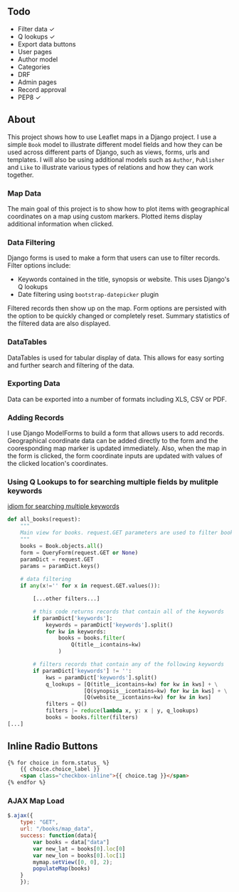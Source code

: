 ## Todo

- Filter data ✓
- Q lookups ✓
- Export data buttons
- User pages 
- Author model
- Categories
- DRF
- Admin pages
- Record approval
- PEP8 ✓

## About 

This project shows how to use Leaflet maps in a Django project. I use a simple `Book` model to illustrate different model fields and how they can be used across different parts of Django, such as views, forms, urls and templates. I will also be using additional models such as `Author`, `Publisher` and `Like` to illustrate various types of relations and how they can work together. 

### Map Data

The main goal of this project is to show how to plot items with geographical coordinates on a map using custom markers. Plotted items display additional information when clicked.

### Data Filtering

Django forms is used to make a form that users can use to filter records. Filter options include:

- Keywords contained in the title, synopsis or website. This uses Django's Q lookups
- Date filtering using `bootstrap-datepicker` plugin

Filtered records then show up on the map. Form options are persisted with the option to be quickly changed or completely reset. Summary statistics of the filtered data are also displayed. 

### DataTables

DataTables is used for tabular display of data. This allows for easy sorting and further search and filtering of the data. 

### Exporting Data

Data can be exported into a number of formats including XLS, CSV or PDF. 

### Adding Records

I use Django ModelForms to build a form that allows users to add records. Geographical coordinate data can be added directly to the form and the cooresponding map marker is updated immediately. Also, when the map in the form is clicked, the form coordinate inputs are updated with values of the clicked location's coordinates. 

### Using Q Lookups to for searching multiple fields by mulitple keywords

[idiom for searching multiple keywords](https://stackoverflow.com/questions/35126136/filter-multiple-keywords)

```python
def all_books(request):
    """
    Main view for books. request.GET parameters are used to filter books
    """
    books = Book.objects.all()
    form = QueryForm(request.GET or None)
    paramDict = request.GET
    params = paramDict.keys()
    
    # data filtering
    if any(x!='' for x in request.GET.values()):

        [...other filters...]

        # this code returns records that contain all of the keywords
        if paramDict['keywords']:
            keywords = paramDict['keywords'].split()
            for kw in keywords:
                books = books.filter(
                    Q(title__icontains=kw)
                )

        # filters records that contain any of the following keywords
        if paramDict['keywords'] != '':
            kws = paramDict['keywords'].split()
            q_lookups = [Q(title__icontains=kw) for kw in kws] + \
                        [Q(synopsis__icontains=kw) for kw in kws] + \
                        [Q(website__icontains=kw) for kw in kws]
            filters = Q()
            filters |= reduce(lambda x, y: x | y, q_lookups)
            books = books.filter(filters)
[...]
```

## Inline Radio Buttons




```html
{% for choice in form.status_ %}
    {{ choice.choice_label }}
    <span class="checkbox-inline">{{ choice.tag }}</span>
{% endfor %}
```

### AJAX Map Load 

```javascript
$.ajax({
    type: "GET",
    url: "/books/map_data",
    success: function(data){
        var books = data["data"]
        var new_lat = books[0].loc[0]
        var new_lon = books[0].loc[1]
        mymap.setView([0, 0], 2);
        populateMap(books)
    }
    });
```

